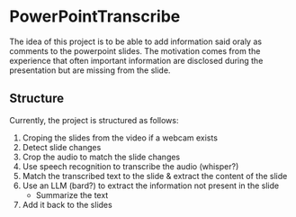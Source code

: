 # PowerPointTranscribe

The idea of this project is to be able to add information said oraly as comments to the powerpoint slides. The motivation comes from the experience that often important information are disclosed during the presentation but are missing from the slide.

## Structure

Currently, the project is structured as follows:
1. Croping the slides from the video if a webcam exists
2. Detect slide changes 
3. Crop the audio to match the slide changes
4. Use speech recognition to transcribe the audio (whisper?)
5. Match the transcribed text to the slide & extract the content of the slide
6. Use an LLM (bard?) to extract the information not present in the slide 
    - Summarize the text
7. Add it back to the slides

